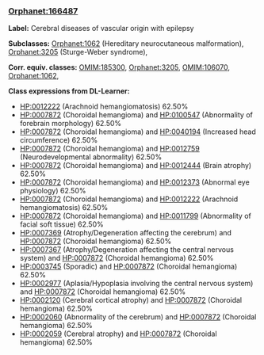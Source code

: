 
### [Orphanet:166487](http://www.orpha.net/ORDO/Orphanet_166487)
**Label:** Cerebral diseases of vascular origin with epilepsy

**Subclasses:** [Orphanet:1062](http://www.orpha.net/ORDO/Orphanet_1062) (Hereditary neurocutaneous malformation), [Orphanet:3205](http://www.orpha.net/ORDO/Orphanet_3205) (Sturge-Weber syndrome), 

**Corr. equiv. classes:** [OMIM:185300](http://purl.obolibrary.org/obo/OMIM_185300), [Orphanet:3205](http://www.orpha.net/ORDO/Orphanet_3205), [OMIM:106070](http://purl.obolibrary.org/obo/OMIM_106070), [Orphanet:1062](http://www.orpha.net/ORDO/Orphanet_1062), 

**Class expressions from DL-Learner:**

- [HP:0012222](http://purl.obolibrary.org/obo/HP_0012222) (Arachnoid hemangiomatosis) 62.50%
- [HP:0007872](http://purl.obolibrary.org/obo/HP_0007872) (Choroidal hemangioma) and [HP:0100547](http://purl.obolibrary.org/obo/HP_0100547) (Abnormality of forebrain morphology) 62.50%
- [HP:0007872](http://purl.obolibrary.org/obo/HP_0007872) (Choroidal hemangioma) and [HP:0040194](http://purl.obolibrary.org/obo/HP_0040194) (Increased head circumference) 62.50%
- [HP:0007872](http://purl.obolibrary.org/obo/HP_0007872) (Choroidal hemangioma) and [HP:0012759](http://purl.obolibrary.org/obo/HP_0012759) (Neurodevelopmental abnormality) 62.50%
- [HP:0007872](http://purl.obolibrary.org/obo/HP_0007872) (Choroidal hemangioma) and [HP:0012444](http://purl.obolibrary.org/obo/HP_0012444) (Brain atrophy) 62.50%
- [HP:0007872](http://purl.obolibrary.org/obo/HP_0007872) (Choroidal hemangioma) and [HP:0012373](http://purl.obolibrary.org/obo/HP_0012373) (Abnormal eye physiology) 62.50%
- [HP:0007872](http://purl.obolibrary.org/obo/HP_0007872) (Choroidal hemangioma) and [HP:0012222](http://purl.obolibrary.org/obo/HP_0012222) (Arachnoid hemangiomatosis) 62.50%
- [HP:0007872](http://purl.obolibrary.org/obo/HP_0007872) (Choroidal hemangioma) and [HP:0011799](http://purl.obolibrary.org/obo/HP_0011799) (Abnormality of facial soft tissue) 62.50%
- [HP:0007369](http://purl.obolibrary.org/obo/HP_0007369) (Atrophy/Degeneration affecting the cerebrum) and [HP:0007872](http://purl.obolibrary.org/obo/HP_0007872) (Choroidal hemangioma) 62.50%
- [HP:0007367](http://purl.obolibrary.org/obo/HP_0007367) (Atrophy/Degeneration affecting the central nervous system) and [HP:0007872](http://purl.obolibrary.org/obo/HP_0007872) (Choroidal hemangioma) 62.50%
- [HP:0003745](http://purl.obolibrary.org/obo/HP_0003745) (Sporadic) and [HP:0007872](http://purl.obolibrary.org/obo/HP_0007872) (Choroidal hemangioma) 62.50%
- [HP:0002977](http://purl.obolibrary.org/obo/HP_0002977) (Aplasia/Hypoplasia involving the central nervous system) and [HP:0007872](http://purl.obolibrary.org/obo/HP_0007872) (Choroidal hemangioma) 62.50%
- [HP:0002120](http://purl.obolibrary.org/obo/HP_0002120) (Cerebral cortical atrophy) and [HP:0007872](http://purl.obolibrary.org/obo/HP_0007872) (Choroidal hemangioma) 62.50%
- [HP:0002060](http://purl.obolibrary.org/obo/HP_0002060) (Abnormality of the cerebrum) and [HP:0007872](http://purl.obolibrary.org/obo/HP_0007872) (Choroidal hemangioma) 62.50%
- [HP:0002059](http://purl.obolibrary.org/obo/HP_0002059) (Cerebral atrophy) and [HP:0007872](http://purl.obolibrary.org/obo/HP_0007872) (Choroidal hemangioma) 62.50%


